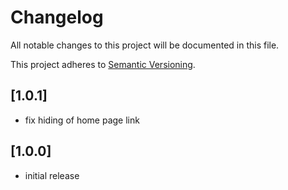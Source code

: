 # Changelog

All notable changes to this project will be documented in this file.

This project adheres to [Semantic Versioning](http://semver.org/).

## [1.0.1]

* fix hiding of home page link

## [1.0.0]

* initial release
